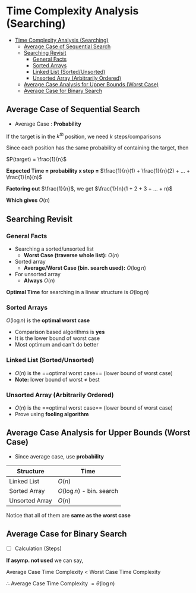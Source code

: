# Time Complexity Analysis (Searching)

- [Time Complexity Analysis (Searching)](#time-complexity-analysis-searching)
  - [Average Case of Sequential Search](#average-case-of-sequential-search)
  - [Searching Revisit](#searching-revisit)
    - [General Facts](#general-facts)
    - [Sorted Arrays](#sorted-arrays)
    - [Linked List (Sorted/Unsorted)](#linked-list-sortedunsorted)
    - [Unsorted Array (Arbitrarily Ordered)](#unsorted-array-arbitrarily-ordered)
  - [Average Case Analysis for Upper Bounds (Worst Case)](#average-case-analysis-for-upper-bounds-worst-case)
  - [Average Case for Binary Search](#average-case-for-binary-search)

## Average Case of Sequential Search

- Average Case : **Probability**

If the target is in the $k^{th}$ position, we need $k$ steps/comparisons

Since each position has the same probability of containing the target, then

$P(target) = \frac{1}{n}$

**Expected Time = probability x step =** $\frac{1}{n}(1) + \frac{1}{n}(2) + ... + \frac{1}{n}(n)$

**Factoring out** $\frac{1}{n}$, we get $\frac{1}{n}(1 + 2 + 3 + ... + n)$

**Which gives** $O(n)$

## Searching Revisit

### General Facts

- Searching a sorted/unsorted list
  - **Worst Case (traverse whole list):** $O(n)$
- Sorted array
  - **Average/Worst Case (bin. search used):** $O(\log{n})$
- For unsorted array
  - **Always** $O(n)$

**Optimal Time** for searching in a linear structure is $O(\log{n})$

### Sorted Arrays

$O(\log{n})$ is the **optimal worst case**

- Comparison based algorithms is **yes**
- It is the lower bound of worst case
- Most optimum and can't do better

### Linked List (Sorted/Unsorted)

- $O(n)$ is the ==optimal worst case== (lower bound of worst case)
- **Note:** lower bound of worst $\neq$ best

### Unsorted Array (Arbitrarily Ordered)

- $O(n)$ is the ==optimal worst case== (lower bound of worst case)
- Prove using **fooling algorithm**

## Average Case Analysis for Upper Bounds (Worst Case)

- Since average case, use **probability**

| Structure      | Time                       |
| -------------- | -------------------------- |
| Linked List    | $O(n)$                     |
| Sorted Array   | $O(\log{n})$ - bin. search |
| Unsorted Array | $O(n)$                     |

Notice that all of them are **same as the worst case**

## Average Case for Binary Search

- [ ] Calculation (Steps)

**If asymp. not used** we can say,

Average Case Time Complexity $\lt$ Worst Case Time Complexity

$\therefore$ Average Case Time Complexity $=\theta(\log{n})$
